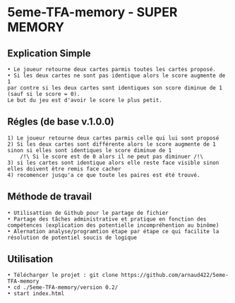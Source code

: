 # 5eme-TFA-memory - SUPER MEMORY
## Explication Simple

	• Le joueur retourne deux cartes parmis toutes les cartes proposé.
	• Si les deux cartes ne sont pas identique alors le score augmente de 1 
	par contre si les deux cartes sont identiques son score diminue de 1 (sauf si le score = 0).
	Le but du jeu est d'avoir le score le plus petit.


## Régles (de base v.1.0.0)

	1) Le joueur retourne deux cartes parmis celle qui lui sont proposé
	2) Si les deux cartes sont différente alors le score augmente de 1 sinon si elles sont identiques le score diminue de 1
		/!\ Si le score est de 0 alors il ne peut pas diminuer /!\
	3) si les cartes sont identique alors elle reste face visible sinon elles doivent être remis face cacher
	4) recomencer jusqu'a ce que toute les paires est été trouvé.

## Méthode de travail

	• Utilisattion de Github pour le partage de fichier
	• Partage des tâches administrative et pratique en fonction des compétences (explication des potentielle incompréhention au binôme)
	• Alernation analyse/programtion étape par étape ce qui facilite la résolution de potentiel soucis de logique
	
## Utilisation
	• Télécharger le projet : git clone https://github.com/arnaud422/5eme-TFA-memory
	• cd ./5eme-TFA-memory/version 0.2/
	• start index.html

